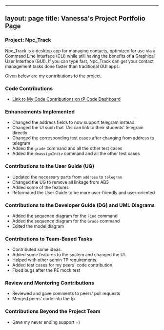 
---
layout: page
title: Vanessa's Project Portfolio Page
---

### Project: Npc_Track

Npc_Track is a desktop app for managing contacts, optimized for use via a Command Line Interface (CLI) while still
having the benefits of a Graphical User Interface (GUI). If you can type fast, Npc_Track can get your contact
management tasks done faster than traditional GUI apps.

Given below are my contributions to the project.
### Code Contributions

- [Link to My Code Contributions on tP Code Dashboard](https://nus-cs2103-ay2324s1.github.io/tp-dashboard/?search=vanessamae23&sort=groupTitle&sortWithin=title&timeframe=commit&mergegroup=&groupSelect=groupByRepos&breakdown=true&checkedFileTypes=docs~functional-code~test-code&since=2023-09-22)

### Enhancements Implemented

- Changed the address fields to now support telegram instead.
- Changed the UI such that TAs can link to their
  students' telegram directly
- Changed the corresponding test cases after changing from address to telegram
- Added the `grade` command and all the other test cases
- Added the `deassignIndiv` command and all the other test cases

### Contributions to the User Guide (UG)

- Updated the necessary parts from `address` to `telegram`
- Changed the UG to remove all linkage from AB3
- Added some of the features
- Reformated the User Guide to be more user-friendly and user-oriented

### Contributions to the Developer Guide (DG) and UML Diagrams

- Added the sequence diagram for the `Find` command
- Added the sequence diagram for the `Grade` command
- Edited the model diagram 

### Contributions to Team-Based Tasks

- Contributed some ideas.
- Added some features to the system and changed the UI.
- Helped with other admin TP requirements.
- Added test cases for my peers' code contribution.
- Fixed bugs after the PE mock test

### Review and Mentoring Contributions

- Reviewed and gave comments to peers' pull requests
- Merged peers' code into the tp

### Contributions Beyond the Project Team

- Gave my never ending support =)
